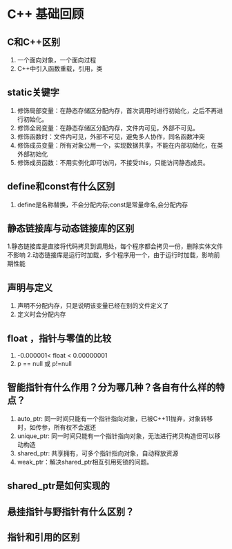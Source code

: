 # C++ 基础回顾
## C和C++区别
1. 一个面向对象，一个面向过程
2. C++中引入函数重载，引用，类
## static关键字
1. 修饰局部变量：在静态存储区分配内存，首次调用时进行初始化，之后不再进行初始化。
2. 修饰全局变量：在静态存储区分配内存，文件内可见，外部不可见。
3. 修饰函数时：文件内可见，外部不可见，避免多人协作，同名函数冲突
4. 修饰成员变量：所有对象公用一个，实现数据共享，不能在内部初始化，在类外部初始化
5. 修饰成员函数：不用实例化即可访问，不接受this，只能访问静态成员。
## define和const有什么区别
1. define是名称替换，不会分配内存;const是常量命名,会分配内存
## 静态链接库与动态链接库的区别
1.静态链接库是直接将代码拷贝到调用处，每个程序都会拷贝一份，删除实体文件不影响
2.动态链接库是运行时加载，多个程序用一个，由于运行时加载，影响前期性能
## 声明与定义
1. 声明不分配内存，只是说明该变量已经在别的文件定义了
2. 定义时会分配内存
## float ，指针与零值的比较
1.  -0.000001< float < 0.00000001
2. p == null 或 p!=null
## 智能指针有什么作用？分为哪几种？各自有什么样的特点？
1. auto_ptr: 同一时间只能有一个指针指向对象，已被C++11抛弃，对象转移时，如传参，所有权不会返还
2. unique_ptr: 同一时间只能有一个指针指向对象，无法进行拷贝构造但可以移动构造
3. shared_ptr: 共享拥有，可多个指针指向对象，自动释放资源
4. weak_ptr：解决shared_ptr相互引用死锁的问题。
## shared_ptr是如何实现的
## 悬挂指针与野指针有什么区别？
## 指针和引用的区别